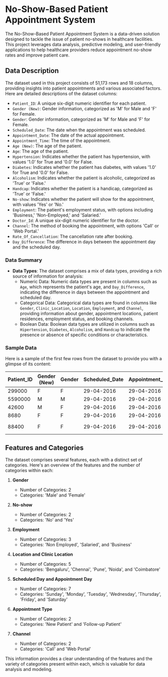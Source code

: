 # No-Show-Based Patient Appointment System

The No-Show-Based Patient Appointment System is a data-driven solution designed to tackle the issue of patient no-shows in healthcare facilities. This project leverages data analysis, predictive modeling, and user-friendly applications to help healthcare providers reduce appointment no-show rates and improve patient care.

## Data Description

The dataset used in this project consists of 51,173 rows and 18 columns, providing insights into patient appointments and various associated factors. Here are detailed descriptions of the dataset columns:

- `Patient_ID`: A unique six-digit numeric identifier for each patient.
- `Gender (New)`: Gender information, categorized as 'M' for Male and 'F' for Female.
- `Gender`: Gender information, categorized as 'M' for Male and 'F' for Female.
- `Scheduled_Date`: The date when the appointment was scheduled.
- `Appointment_Date`: The date of the actual appointment.
- `Appointment_Time`: The time of the appointment.
- `Age (New)`: The age of the patient.
- `Age`: The age of the patient.
- `Hypertension`: Indicates whether the patient has hypertension, with values '1.0' for True and '0.0' for False.
- `Diabetes`: Indicates whether the patient has diabetes, with values '1.0' for True and '0.0' for False.
- `Alcoholism`: Indicates whether the patient is alcoholic, categorized as 'True' or 'False.'
- `Handcap`: Indicates whether the patient is a handicap, categorized as 'True' or 'False.'
- `No-show`: Indicates whether the patient will show for the appointment, with values 'Yes' or 'No.'
- `Employment`: The patient's employment status, with options including 'Business,' 'Non-Employed,' and 'Salaried.'
- `Doctor_Id`: A unique six-digit numeric identifier for the doctor.
- `Channel`: The method of booking the appointment, with options 'Call' or 'Web Portal.'
- `Rate_Of_Cancellation`: The cancellation rate after booking.
- `Day_Difference`: The difference in days between the appointment day and the scheduled day.


### Data Summary

- **Data Types**: The dataset comprises a mix of data types, providing a rich source of information for analysis:
  - Numeric Data: Numeric data types are present in columns such as `Age`, which represents the patient's age, and `Day_Difference`, indicating the difference in days between the appointment and scheduled day.
  - Categorical Data: Categorical data types are found in columns like `Gender`, `Clinic_Location`, `Location`, `Employment`, and `Channel`, providing information about gender, appointment locations, patient residences, employment status, and booking channels.
  - Boolean Data: Boolean data types are utilized in columns such as `Hipertension`, `Diabetes`, `Alcoholism`, and `Handcap` to indicate the presence or absence of specific conditions or characteristics.


### Sample Data

Here is a sample of the first few rows from the dataset to provide you with a glimpse of its content:

| Patient_ID | Gender (New) | Gender | Scheduled_Date | Appointment_Date | Appointment_Time | Age (New) | Age | Hypertension | Diabetes | ... | Clinic_Location | Doctor_ID | Scheduled_Day | Appointment_Day | Appointment_Type | Channel | Cancelled | Rate_Of_Cancellation | Day_Difference | Appointment_Hour |
|------------|--------------|--------|----------------|------------------|-----------------|-----------|-----|--------------|----------|-----|-----------------|-----------|--------------|----------------|-----------------|---------|-----------|----------------------|----------------|-----------------|
| 299000     | F            | F      | 29-04-2016     | 29-04-2016       | 22.05.00        | 26        | 62  | 1.0          | 0.0      | ... | Noida           | 4000.0    | Friday       | Friday         | Follow-up Visit  | Call    | 1.0       | 0.666667             | 0 days         | 22.0            |
| 5590000    | M            | M      | 29-04-2016     | 29-04-2016       | 21.32.00        | 52        | 56  | 0.0          | 0.0      | ... | Pune            | 1000.0    | Friday       | Friday         | New Patient      | Web Portal | 1.0       | 0.555556             | 0 days         | 21.0            |
| 42600      | M            | F      | 29-04-2016     | 29-04-2016       | 21.46.00        | 12        | 62  | 0.0          | 0.0      | ... | Coimbatore      | 1000.0    | Friday       | Friday         | New Patient      | Call       | 0.0       | 0.545455             | 0 days         | 21.0            |
| 8680       | F            | F      | 29-04-2016     | 29-04-2016       | 18.08.00        | 22        | 8   | 0.0          | 0.0      | ... | Pune            | 2000.0    | Friday       | Friday         | Follow-up Visit  | Web Portal | 0.0       | 0.589744             | 0 days         | 18.0            |
| 88400      | F            | F      | 29-04-2016     | 29-04-2016       | 20.22.00        | 26        | 56  | 1.0          | 1.0      | ... | Pune            | 3000.0    | Friday       | Friday         | New Patient      | Mobile Application | 1.0 | 0.535714             | 0 days         | 20.0            |

## Features and Categories

The dataset comprises several features, each with a distinct set of categories. Here's an overview of the features and the number of categories within each:

1. **Gender**
   - Number of Categories: 2
   - Categories: 'Male' and 'Female'

2. **No-show**
   - Number of Categories: 2
   - Categories: 'No' and 'Yes'

3. **Employment**
   - Number of Categories: 3
   - Categories: 'Non Employed', 'Salaried', and 'Business'

4. **Location and Clinic Location**
   - Number of Categories: 5
   - Categories: 'Bengaluru', 'Chennai', 'Pune', 'Noida', and 'Coimbatore'

5. **Scheduled Day and Appointment Day**
   - Number of Categories: 7
   - Categories: 'Sunday', 'Monday', 'Tuesday', 'Wednesday', 'Thursday', 'Friday', and 'Saturday'

6. **Appointment Type**
   - Number of Categories: 2
   - Categories: 'New Patient' and 'Follow-up Patient'

7. **Channel**
   - Number of Categories: 2
   - Categories: 'Call' and 'Web Portal'

This information provides a clear understanding of the features and the variety of categories present within each, which is valuable for data analysis and modeling.
